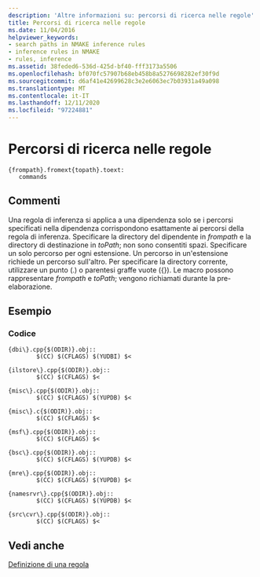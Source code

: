 ```yaml
---
description: 'Altre informazioni su: percorsi di ricerca nelle regole'
title: Percorsi di ricerca nelle regole
ms.date: 11/04/2016
helpviewer_keywords:
- search paths in NMAKE inference rules
- inference rules in NMAKE
- rules, inference
ms.assetid: 38feded6-536d-425d-bf40-fff3173a5506
ms.openlocfilehash: bf070fc57907b68eb458b8a5276698282ef30f9d
ms.sourcegitcommit: d6af41e42699628c3e2e6063ec7b03931a49a098
ms.translationtype: MT
ms.contentlocale: it-IT
ms.lasthandoff: 12/11/2020
ms.locfileid: "97224881"
---
```

# <a name="search-paths-in-rules"></a>Percorsi di ricerca nelle regole

```
{frompath}.fromext{topath}.toext:
   commands
```

## <a name="remarks"></a>Commenti

Una regola di inferenza si applica a una dipendenza solo se i percorsi specificati nella dipendenza corrispondono esattamente ai percorsi della regola di inferenza. Specificare la directory del dipendente in *frompath* e la directory di destinazione in *toPath*; non sono consentiti spazi. Specificare un solo percorso per ogni estensione. Un percorso in un'estensione richiede un percorso sull'altro. Per specificare la directory corrente, utilizzare un punto (.) o parentesi graffe vuote ({}). Le macro possono rappresentare *frompath* e *toPath*; vengono richiamati durante la pre-elaborazione.

## <a name="example"></a>Esempio

### <a name="code"></a>Codice

```
{dbi\}.cpp{$(ODIR)}.obj::
        $(CC) $(CFLAGS) $(YUDBI) $<

{ilstore\}.cpp{$(ODIR)}.obj::
        $(CC) $(CFLAGS) $<

{misc\}.cpp{$(ODIR)}.obj::
        $(CC) $(CFLAGS) $(YUPDB) $<

{misc\}.c{$(ODIR)}.obj::
        $(CC) $(CFLAGS) $<

{msf\}.cpp{$(ODIR)}.obj::
        $(CC) $(CFLAGS) $<

{bsc\}.cpp{$(ODIR)}.obj::
        $(CC) $(CFLAGS) $(YUPDB) $<

{mre\}.cpp{$(ODIR)}.obj::
        $(CC) $(CFLAGS) $(YUPDB) $<

{namesrvr\}.cpp{$(ODIR)}.obj::
        $(CC) $(CFLAGS) $(YUPDB) $<

{src\cvr\}.cpp{$(ODIR)}.obj::
        $(CC) $(CFLAGS) $<
```

## <a name="see-also"></a>Vedi anche

[Definizione di una regola](defining-a-rule.md)
